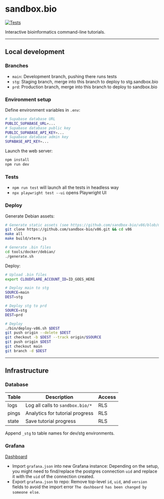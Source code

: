 # sandbox.bio

[![Tests](https://github.com/robertaboukhalil/sandbox.bio/actions/workflows/tests.yml/badge.svg)](https://github.com/robertaboukhalil/sandbox.bio/actions/workflows/tests.yml)

Interactive bioinformatics command-line tutorials.

---

## Local development

### Branches

- `main`: Development branch, pushing there runs tests
- `stg`: Staging branch, merge into this branch to deploy to stg.sandbox.bio
- `prd`: Production branch, merge into this branch to deploy to sandbox.bio

### Environment setup

Define environment variables in `.env`:

```bash
# Supabase database URL
PUBLIC_SUPABASE_URL=...
# Supabase database public key
PUBLIC_SUPABASE_API_KEY=...
# Supabase database admin key
SUPABASE_API_KEY=...
```

Launch the web server:

```bash
npm install
npm run dev
```

### Tests

- `npm run test` will launch all the tests in headless way
- `npx playwright test --ui` opens Playwright UI

### Deploy

Generate Debian assets:

```bash
# Generate static assets (see https://github.com/sandbox-bio/v86/blob/master/NOTES.md)
git clone https://github.com/sandbox-bio/v86.git && cd v86
make all
make build/xterm.js

# Generate .bin files
cd tools/docker/debian/
./generate.sh
```

Deploy:

```bash
# Upload .bin files
export CLOUDFLARE_ACCOUNT_ID=ID_GOES_HERE

# Deploy main to stg
SOURCE=main
DEST=stg

# Deploy stg to prd
SOURCE=stg
DEST=prd

# Deploy
./bin/deploy-v86.sh $DEST
git push origin --delete $DEST
git checkout -b $DEST --track origin/$SOURCE
git push origin $DEST
git checkout main
git branch -d $DEST
```

---

## Infrastructure

### Database

| Table | Description                      | Access |
| ----- | -------------------------------- | ------ |
| logs  | Log all calls to `sandbox.bio/*` | RLS    |
| pings | Analytics for tutorial progress  | RLS    |
| state | Save tutorial progress           | RLS    |

Append `_stg` to table names for dev/stg environments.

### Grafana

[Dashboard](https://sandboxbio.grafana.net)

- Import `grafana.json` into new Grafana instance: Depending on the setup, you might need to find/replace the postgres connection `uid` and replace it with the `uid` of the connection created.
- Export `grafana.json` to repo: Remove top-level `id`, `uid`, and `version` fields to avoid the import error `The dashboard has been changed by someone else`.
